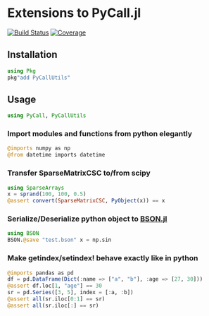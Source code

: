 # Extensions to PyCall.jl

[![Build Status](https://github.com/AStupidBear/PyCallUtils.jl/workflows/CI/badge.svg)](https://github.com/AStupidBear/PyCallUtils.jl/actions)
[![Coverage](https://codecov.io/gh/AStupidBear/PyCallUtils.jl/branch/master/graph/badge.svg)](https://codecov.io/gh/AStupidBear/PyCallUtils.jl)

## Installation

```julia
using Pkg
pkg"add PyCallUtils"
```

## Usage

```julia
using PyCall, PyCallUtils
```

### Import modules and functions from python elegantly

```julia
@imports numpy as np
@from datetime imports datetime
```

### Transfer SparseMatrixCSC to/from scipy

```julia
using SparseArrays
x = sprand(100, 100, 0.5)
@assert convert(SparseMatrixCSC, PyObject(x)) == x
```

### Serialize/Deserialize python object to [BSON.jl](https://github.com/MikeInnes/BSON.jl)

```julia
using BSON
BSON.@save "test.bson" x = np.sin
```

### Make getindex/setindex! behave exactly like in python

```julia
@imports pandas as pd
df = pd.DataFrame(Dict(:name => ["a", "b"], :age => [27, 30]))
@assert df.loc[1, "age"] == 30
sr = pd.Series([3, 5], index = [:a, :b])
@assert all(sr.iloc[0:1] == sr)
@assert all(sr.iloc[:] == sr)
```
